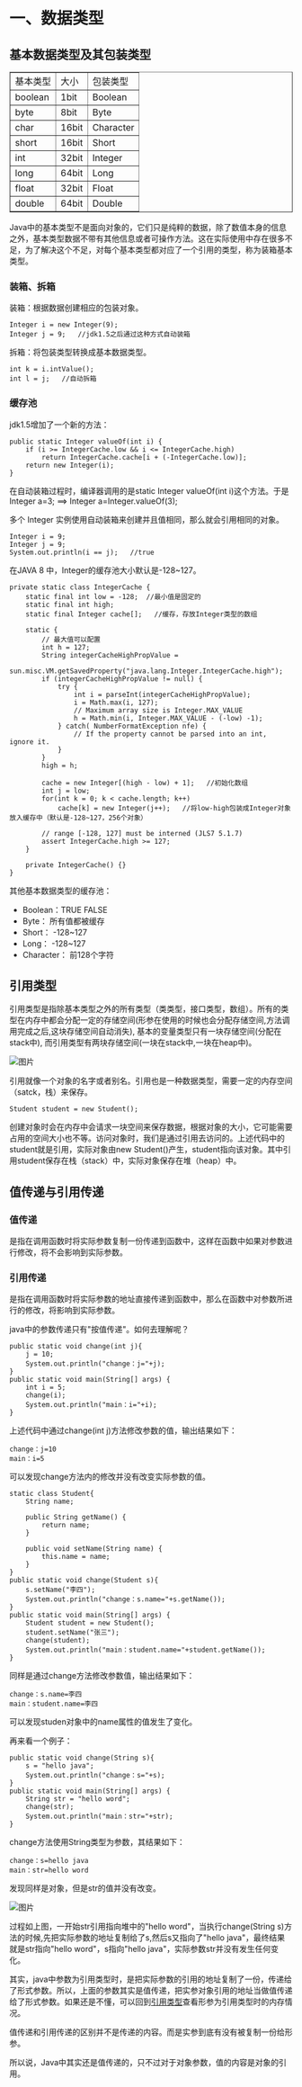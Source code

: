 <h1 id="1">一、数据类型</h1>
<h2 id="1.1">基本数据类型及其包装类型</h2>
<table border="1">
<tr>
<td>基本类型</td><td>大小</td><td>包装类型</td>
</tr>
<tr>
<td>boolean</td><td>1bit</td><td>Boolean</td>
</tr>
<tr>
<td>byte</td><td>8bit</td><td>Byte</td>
</tr>
<tr>
<td>char</td><td>16bit</td><td>Character</td>
</tr>
<tr>
<td>short</td><td>16bit</td><td>Short</td>
</tr>
<tr>
<td>int</td><td>32bit</td><td>Integer</td>
</tr>
<tr>
<td>long</td><td>64bit</td><td>Long</td>
</tr>
<tr>
<td>float</td><td>32bit</td><td>Float</td>
</tr>
<tr>
<td>double</td><td>64bit</td><td>Double</td>
</tr>
</table>
Java中的基本类型不是面向对象的，它们只是纯粹的数据，除了数值本身的信息之外，基本类型数据不带有其他信息或者可操作方法。这在实际使用中存在很多不足，为了解决这个不足，对每个基本类型都对应了一个引用的类型，称为装箱基本类型。

### 装箱、拆箱
装箱：根据数据创建相应的包装对象。

    Integer i = new Integer(9);
    Integer j = 9;   //jdk1.5之后通过这种方式自动装箱
拆箱：将包装类型转换成基本数据类型。
    
    int k = i.intValue();
    int l = j;   //自动拆箱
### 缓存池
jdk1.5增加了一个新的方法：
    
    public static Integer valueOf(int i) {
        if (i >= IntegerCache.low && i <= IntegerCache.high)
            return IntegerCache.cache[i + (-IntegerCache.low)];
        return new Integer(i);
    }
在自动装箱过程时，编译器调用的是static Integer valueOf(int i)这个方法。于是  Integer a=3;   ==>    Integer a=Integer.valueOf(3);

多个 Integer 实例使用自动装箱来创建并且值相同，那么就会引用相同的对象。

    Integer i = 9;
    Integer j = 9;
    System.out.println(i == j);   //true

在JAVA 8 中，Integer的缓存池大小默认是-128~127。

    private static class IntegerCache {
        static final int low = -128;  //最小值是固定的
        static final int high;
        static final Integer cache[];   //缓存，存放Integer类型的数组

        static {
            // 最大值可以配置
            int h = 127;
            String integerCacheHighPropValue =
                sun.misc.VM.getSavedProperty("java.lang.Integer.IntegerCache.high");
            if (integerCacheHighPropValue != null) {
                try {
                    int i = parseInt(integerCacheHighPropValue);
                    i = Math.max(i, 127);
                    // Maximum array size is Integer.MAX_VALUE
                    h = Math.min(i, Integer.MAX_VALUE - (-low) -1);
                } catch( NumberFormatException nfe) {
                    // If the property cannot be parsed into an int, ignore it.
                }
            }
            high = h;

            cache = new Integer[(high - low) + 1];   //初始化数组
            int j = low;
            for(int k = 0; k < cache.length; k++)
                cache[k] = new Integer(j++);   //将low-high包装成Integer对象放入缓存中（默认是-128~127，256个对象）

            // range [-128, 127] must be interned (JLS7 5.1.7)
            assert IntegerCache.high >= 127;
        }

        private IntegerCache() {}
    }
其他基本数据类型的缓存池：

* Boolean：TRUE FALSE
* Byte： 所有值都被缓存
* Short： -128~127
* Long： -128~127
* Character： 前128个字符
<h2 id="1.2">引用类型</h2>
引用类型是指除基本类型之外的所有类型（类类型，接口类型，数组）。所有的类型在内存中都会分配一定的存储空间(形参在使用的时候也会分配存储空间,方法调用完成之后,这块存储空间自动消失), 基本的变量类型只有一块存储空间(分配在stack中), 而引用类型有两块存储空间(一块在stack中,一块在heap中)。

![图片](https://github.com/UMRhamster/Jobs2018/raw/master/java/img/reference_type.png)

引用就像一个对象的名字或者别名。引用也是一种数据类型，需要一定的内存空间（satck，栈）来保存。
    
    Student student = new Student();

创建对象时会在内存中会请求一块空间来保存数据，根据对象的大小，它可能需要占用的空间大小也不等。访问对象时，我们是通过引用去访问的。上述代码中的student就是引用，实际对象由new Student()产生，student指向该对象。其中引用student保存在栈（stack）中，实际对象保存在堆（heap）中。
<h2 id="1.3">值传递与引用传递</h2>

### 值传递
是指在调用函数时将实际参数复制一份传递到函数中，这样在函数中如果对参数进行修改，将不会影响到实际参数。
### 引用传递
是指在调用函数时将实际参数的地址直接传递到函数中，那么在函数中对参数所进行的修改，将影响到实际参数。

java中的参数传递只有"按值传递"。如何去理解呢？

    public static void change(int j){
        j = 10;
        System.out.println("change：j="+j);
    }
    public static void main(String[] args) {
        int i = 5;
        change(i);
        System.out.println("main：i="+i);
    }
上述代码中通过change(int j)方法修改参数的值，输出结果如下：

    change：j=10
    main：i=5
可以发现change方法内的修改并没有改变实际参数的值。

    static class Student{
        String name;

        public String getName() {
            return name;
        }

        public void setName(String name) {
            this.name = name;
        }
    }
    public static void change(Student s){
        s.setName("李四");
        System.out.println("change：s.name="+s.getName());
    }
    public static void main(String[] args) {
        Student student = new Student();
        student.setName("张三");
        change(student);
        System.out.println("main：student.name="+student.getName());
    }
同样是通过change方法修改参数值，输出结果如下：

    change：s.name=李四
    main：student.name=李四
可以发现studen对象中的name属性的值发生了变化。

再来看一个例子：

    public static void change(String s){
        s = "hello java";
        System.out.println("change：s="+s);
    }
    public static void main(String[] args) {
        String str = "hello word";
        change(str);
        System.out.println("main：str="+str);
    }
change方法使用String类型为参数，其结果如下：
    
    change：s=hello java
    main：str=hello word
发现同样是对象，但是str的值并没有改变。

![图片](https://github.com/UMRhamster/Jobs2018/raw/master/java/img/reference_pass.png)

过程如上图，一开始str引用指向堆中的"hello word"，当执行change(String s)方法的时候,先把实际参数的地址复制给了s,然后s又指向了"hello java"，最终结果就是str指向"hello word"，s指向"hello java"，实际参数str并没有发生任何变化。

其实，java中参数为引用类型时，是把实际参数的引用的地址复制了一份，传递给了形式参数。所以，上面的参数其实是值传递，把实参对象引用的地址当做值传递给了形式参数。如果还是不懂，可以回到[引用类型](#1.2)查看形参为引用类型时的内存情况。

值传递和引用传递的区别并不是传递的内容。而是实参到底有没有被复制一份给形参。

所以说，Java中其实还是值传递的，只不过对于对象参数，值的内容是对象的引用。

